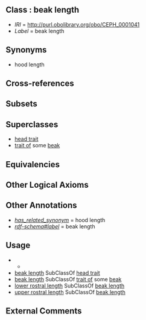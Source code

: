 
## Class : beak length

 * *IRI* = http://purl.obolibrary.org/obo/CEPH_0001041
 * *Label* = beak length

## Synonyms

 * hood length

## Cross-references


## Subsets


## Superclasses

 * [head trait](../../CEPH/64/CEPH_0001064.md)
 * [trait of](../../ceph#trait/of/ceph#trait_of.md) some [beak](../../CEPH/23/CEPH_0000023.md)

## Equivalencies


## Other Logical Axioms


## Other Annotations

 * *[has_related_synonym](../../ym/oboInOwl#hasRelatedSynonym.md)* = hood length
 * *[rdf-schema#label](../../el/rdf-schema#label.md)* = beak length

## Usage

 * -
 * [beak length](../../CEPH/41/CEPH_0001041.md) SubClassOf [head trait](../../CEPH/64/CEPH_0001064.md)
 * [beak length](../../CEPH/41/CEPH_0001041.md) SubClassOf [trait of](../../ceph#trait/of/ceph#trait_of.md) some [beak](../../CEPH/23/CEPH_0000023.md)
 * [lower rostral length](../../CEPH/42/CEPH_0001042.md) SubClassOf [beak length](../../CEPH/41/CEPH_0001041.md)
 * [upper rostral length](../../CEPH/43/CEPH_0001043.md) SubClassOf [beak length](../../CEPH/41/CEPH_0001041.md)

## External Comments

